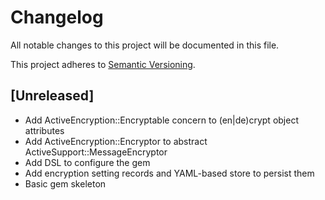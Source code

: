 # Changelog

All notable changes to this project will be documented in this file.

This project adheres to [Semantic Versioning](https://semver.org/spec/v2.0.0.html).

## [Unreleased]

- Add ActiveEncryption::Encryptable concern to (en|de)crypt object attributes
- Add ActiveEncryption::Encryptor to abstract ActiveSupport::MessageEncryptor
- Add DSL to configure the gem
- Add encryption setting records and YAML-based store to persist them
- Basic gem skeleton
